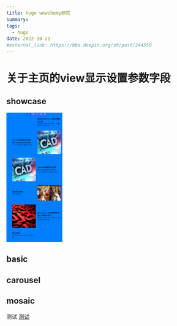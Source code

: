 ```yaml
---
title: hugo wowchemy研究
summary: 
tags:
  - hugo
date: 2022-10-21
#external_link: https://bbs.deepin.org/zh/post/244550
---
```


# 关于主页的view显示设置参数字段
## showcase
<img src="showcase.png"  style="zoom:33%;" />


## basic

## carousel

## mosaic
测试
[测试](#figure-wowchemy)